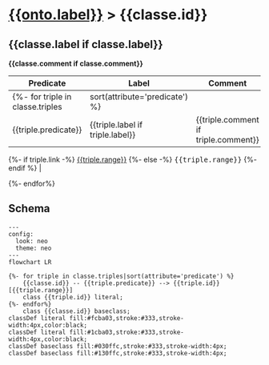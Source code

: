 # [{{onto.label}}](../homepage.md) > {{classe.id}}

## {{classe.label if classe.label}}

**{{classe.comment if classe.comment}}**

| Predicate                        | Label                            | Comment                              | Type |
| -------------------------------- | -------------------------------- | ------------------------------------ | ---- |
| {%- for triple in classe.triples | sort(attribute='predicate') %}   |
| {{triple.predicate}}             | {{triple.label if triple.label}} | {{triple.comment if triple.comment}} |

{%- if triple.link -%}
[{{triple.range}}]({{triple.link}}.md)
{%- else -%}
<kbd>{{triple.range}}</kbd>
{%- endif %} |

{%- endfor%}

## Schema

```mermaid
---
config:
  look: neo
  theme: neo
---
flowchart LR

{%- for triple in classe.triples|sort(attribute='predicate') %}
    {{classe.id}} -- {{triple.predicate}} --> {{triple.id}}[{{triple.range}}]
    class {{triple.id}} literal;
{%- endfor%}
    class {{classe.id}} baseclass;
classDef literal fill:#fcba03,stroke:#333,stroke-width:4px,color:black;
classDef literal fill:#1cba03,stroke:#333,stroke-width:4px,color:black;
classDef baseclass fill:#030ffc,stroke:#333,stroke-width:4px;
classDef baseclass fill:#130ffc,stroke:#333,stroke-width:4px;
```
